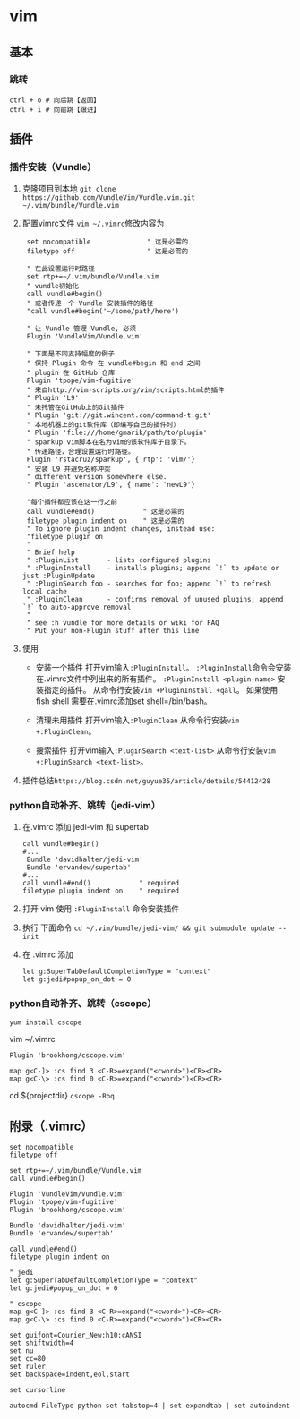 # vim

## 基本

### 跳转

```shell
ctrl + o # 向后跳【返回】
ctrl + i # 向前跳【跟进】
```

## 插件

### 插件安装（Vundle）

1. 克隆项目到本地
   `git clone https://github.com/VundleVim/Vundle.vim.git ~/.vim/bundle/Vundle.vim`

2. 配置vimrc文件
   `vim ~/.vimrc`修改内容为

   ```shell
    set nocompatible              " 这是必需的
    filetype off                  " 这是必需的

    " 在此设置运行时路径
    set rtp+=~/.vim/bundle/Vundle.vim
    " vundle初始化
    call vundle#begin()
    " 或者传递一个 Vundle 安装插件的路径
    "call vundle#begin('~/some/path/here')

    " 让 Vundle 管理 Vundle, 必须
    Plugin 'VundleVim/Vundle.vim'

    " 下面是不同支持幅度的例子
    " 保持 Plugin 命令 在 vundle#begin 和 end 之间
    " plugin 在 GitHub 仓库
    Plugin 'tpope/vim-fugitive'
    " 来自http://vim-scripts.org/vim/scripts.html的插件
    " Plugin 'L9'
    " 未托管在GitHub上的Git插件
    " Plugin 'git://git.wincent.com/command-t.git'
    " 本地机器上的git软件库（即编写自己的插件时）
    " Plugin 'file:///home/gmarik/path/to/plugin'
    " sparkup vim脚本在名为vim的该软件库子目录下。
    " 传递路径，合理设置运行时路径。
    Plugin 'rstacruz/sparkup', {'rtp': 'vim/'}
    " 安装 L9 并避免名称冲突
    " different version somewhere else.
    " Plugin 'ascenator/L9', {'name': 'newL9'}

    "每个插件都应该在这一行之前  
    call vundle#end()            " 这是必需的
    filetype plugin indent on    " 这是必需的
    " To ignore plugin indent changes, instead use:
    "filetype plugin on
    "
    " Brief help
    " :PluginList       - lists configured plugins
    " :PluginInstall    - installs plugins; append `!` to update or just :PluginUpdate
    " :PluginSearch foo - searches for foo; append `!` to refresh local cache
    " :PluginClean      - confirms removal of unused plugins; append `!` to auto-approve removal
    "
    " see :h vundle for more details or wiki for FAQ
    " Put your non-Plugin stuff after this line
    ```

3. 使用
    * 安装一个插件
    打开vim输入`:PluginInstall`。
    `:PluginInstall`命令会安装在.vimrc文件中列出来的所有插件。
    `:PluginInstall <plugin-name>` 安装指定的插件。
    从命令行安装`vim +PluginInstall +qall`。
    如果使用 fish shell 需要在.vimrc添加set shell=/bin/bash。

    * 清理未用插件
    打开vim输入`:PluginClean`
    从命令行安装`vim +:PluginClean`。

    * 搜索插件
    打开vim输入`:PluginSearch <text-list>`
    从命令行安装`vim +:PluginSearch <text-list>`。

4. 插件总结`https://blog.csdn.net/guyue35/article/details/54412428`

### python自动补齐、跳转（jedi-vim）

1. 在.vimrc 添加 jedi-vim 和 supertab

   ```shell
   call vundle#begin()
   #...
    Bundle 'davidhalter/jedi-vim'
    Bundle 'ervandew/supertab'
   #...
   call vundle#end()            " required
   filetype plugin indent on    " required
   ```

2. 打开 vim 使用 `:PluginInstall` 命令安装插件
3. 执行 下面命令
`cd ~/.vim/bundle/jedi-vim/ && git submodule update --init`
4. 在 .vimrc 添加

   ```shell
   let g:SuperTabDefaultCompletionType = "context"
   let g:jedi#popup_on_dot = 0
   ```

### python自动补齐、跳转（cscope）

`yum install cscope`

vim ~/.vimrc

```shell
Plugin 'brookhong/cscope.vim'

map g<C-]> :cs find 3 <C-R>=expand("<cword>")<CR><CR>
map g<C-\> :cs find 0 <C-R>=expand("<cword>")<CR><CR>
```

cd ${projectdir}
`cscope -Rbq`

## 附录（.vimrc）

```shell
set nocompatible
filetype off

set rtp+=~/.vim/bundle/Vundle.vim
call vundle#begin()

Plugin 'VundleVim/Vundle.vim'
Plugin 'tpope/vim-fugitive'
Plugin 'brookhong/cscope.vim'

Bundle 'davidhalter/jedi-vim'
Bundle 'ervandew/supertab'

call vundle#end()
filetype plugin indent on

" jedi
let g:SuperTabDefaultCompletionType = "context"
let g:jedi#popup_on_dot = 0

" cscope
map g<C-]> :cs find 3 <C-R>=expand("<cword>")<CR><CR>
map g<C-\> :cs find 0 <C-R>=expand("<cword>")<CR><CR>

set guifont=Courier_New:h10:cANSI
set shiftwidth=4
set nu
set cc=80
set ruler
set backspace=indent,eol,start

set cursorline

autocmd FileType python set tabstop=4 | set expandtab | set autoindent
```

